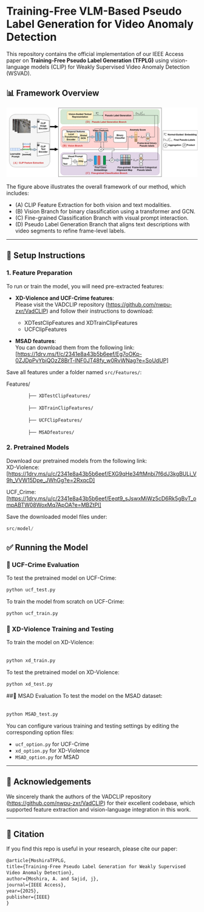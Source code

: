 
# Training-Free VLM-Based Pseudo Label Generation for Video Anomaly Detection

This repository contains the official implementation of our IEEE Access paper on **Training-Free Pseudo Label Generation (TFPLG)** using vision-language models (CLIP) for Weakly Supervised Video Anomaly Detection (WSVAD).

## 📊 Framework Overview

![TFPLG Framework](./TFPLG_framework.png)

The figure above illustrates the overall framework of our method, which includes:

- (A) CLIP Feature Extraction for both vision and text modalities.
- (B) Vision Branch for binary classification using a transformer and GCN.
- (C) Fine-grained Classification Branch with visual prompt interaction.
- (D) Pseudo Label Generation Branch that aligns text descriptions with video segments to refine frame-level labels.

---

## 🔧 Setup Instructions

### 1. Feature Preparation

To run or train the model, you will need pre-extracted features:

- **XD-Violence and UCF-Crime features**:  
  Please visit the VADCLIP repository (https://github.com/nwpu-zxr/VadCLIP) and follow their instructions to download:
  - XDTestClipFeatures and XDTrainClipFeatures
  - UCFClipFeatures

- **MSAD features**:  
  You can download them from the following link:  
  [https://1drv.ms/f/c/2341e8a43b5b6eef/Eg7oOKp-0ZJDpPvYbiQOzZ8BrT-lNF0JT48fy_w0RvWNag?e=SoUdUP]

Save all features under a folder named `src/Features/`:

Features/

            ├── XDTestClipFeatures/

            ├── XDTrainClipFeatures/

            ├── UCFClipFeatures/

            ├── MSADfeatures/



### 2. Pretrained Models

Download our pretrained models from the following link:  
XD-Violence: [https://1drv.ms/u/c/2341e8a43b5b6eef/EXG9qHe34ftMnbi7f6dJ3kgBULj_V9h_VVW15Dpe_JWhGg?e=2RxqcD]

UCF_Crime: [https://1drv.ms/u/c/2341e8a43b5b6eef/Eeqt9_sJswxMiWz5cD6Rk5gBvT_ompABTW08WoxMq7ApOA?e=MBZtPI]

Save the downloaded model files under:


```python 
src/model/
```

## ✅ Running the Model

### 🧪 UCF-Crime Evaluation

To test the pretrained model on UCF-Crime:

```python 
python ucf_test.py
```
To train the model from scratch on UCF-Crime:

```python
python ucf_train.py
```
### 🧪 XD-Violence Training and Testing
To train the model on XD-Violence:

```python

python xd_train.py
```
To test the pretrained model on XD-Violence:

```python
python xd_test.py
```
##🧪 MSAD Evaluation
To test the model on the MSAD dataset:

```python

python MSAD_test.py
```

You can configure various training and testing settings by editing the corresponding option files:

- `ucf_option.py` for UCF-Crime
- `xd_option.py` for XD-Violence
- `MSAD_option.py` for MSAD

---

## 🙏 Acknowledgements

We sincerely thank the authors of the VADCLIP repository (https://github.com/nwpu-zxr/VadCLIP) for their excellent codebase, which supported feature extraction and vision-language integration in this work.

---

## 📄 Citation

If you find this repo is useful in your research, please cite our paper:
```
@article{MoshiraTFPLG,
title={Training-Free Pseudo Label Generation for Weakly Supervised Video Anomaly Detection},
author={Moshira, A. and Sajid, j},
journal={IEEE Access},
year={2025},
publisher={IEEE}
}
```